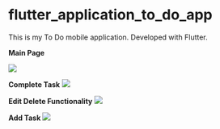 # flutter_application_to_do_app

This is my To Do mobile application. Developed with Flutter.


**Main Page**

 ![](https://github.com/AStoychev/to_do_app_dart/blob/master/lib/images/ToDo%20one.jpg)



 **Complete Task**
 ![](https://github.com/AStoychev/to_do_app_dart/blob/master/lib/images/ToDo%20two.png)



 **Edit Delete Functionality**
 ![](https://github.com/AStoychev/to_do_app_dart/blob/master/lib/images/ToDo%20three.png)



**Add Task**
 ![](https://github.com/AStoychev/to_do_app_dart/blob/master/lib/images/To%20Do%20add%20task.png)
